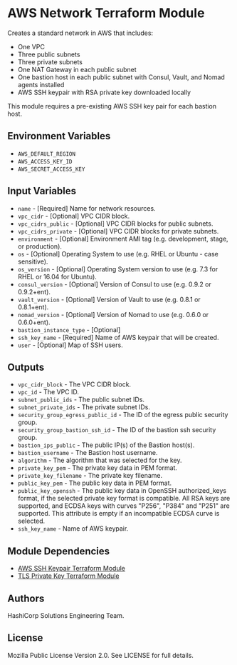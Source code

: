 # AWS Network Terraform Module

Creates a standard network in AWS that includes:

- One VPC
- Three public subnets
- Three private subnets
- One NAT Gateway in each public subnet
- One bastion host in each public subnet with Consul, Vault, and Nomad agents installed
- AWS SSH keypair with RSA private key downloaded locally

This module requires a pre-existing AWS SSH key pair for each bastion host.

## Environment Variables

- `AWS_DEFAULT_REGION`
- `AWS_ACCESS_KEY_ID`
- `AWS_SECRET_ACCESS_KEY`

## Input Variables

- `name` - [Required] Name for network resources.
- `vpc_cidr` - [Optional] VPC CIDR block.
- `vpc_cidrs_public` - [Optional] VPC CIDR blocks for public subnets.
- `vpc_cidrs_private` - [Optional] VPC CIDR blocks for private subnets.
- `environment` - [Optional] Environment AMI tag (e.g. development, stage, or production).
- `os` - [Optional] Operating System to use (e.g. RHEL or Ubuntu - case sensitive).
- `os_version` - [Optional] Operating System version to use (e.g. 7.3 for RHEL or 16.04 for Ubuntu).
- `consul_version` - [Optional] Version of Consul to use (e.g. 0.9.2 or 0.9.2+ent).
- `vault_version` - [Optional] Version of Vault to use (e.g. 0.8.1 or 0.8.1+ent).
- `nomad_version` - [Optional] Version of Nomad to use (e.g. 0.6.0 or 0.6.0+ent).
- `bastion_instance_type` - [Optional]
- `ssh_key_name` - [Required] Name of AWS keypair that will be created.
- `user` - [Optional] Map of SSH users.

## Outputs

- `vpc_cidr_block` - The VPC CIDR block.
- `vpc_id` - The VPC ID.
- `subnet_public_ids` - The public subnet IDs.
- `subnet_private_ids` - The private subnet IDs.
- `security_group_egress_public_id` - The ID of the egress public security group.
- `security_group_bastion_ssh_id` - The ID of the bastion ssh security group.
- `bastion_ips_public` - The public IP(s) of the Bastion host(s).
- `bastion_username` - The Bastion host username.
- `algorithm` - The algorithm that was selected for the key.
- `private_key_pem` - The private key data in PEM format.
- `private_key_filename` - The private key filename.
- `public_key_pem` - The public key data in PEM format.
- `public_key_openssh` - The public key data in OpenSSH authorized_keys format, if the selected private key format is compatible. All RSA keys are supported, and ECDSA keys with curves "P256", "P384" and "P251" are supported. This attribute is empty if an incompatible ECDSA curve is selected.
- `ssh_key_name` - Name of AWS keypair.

## Module Dependencies

- [AWS SSH Keypair Terraform Module](https://github.com/hashicorp-modules/ssh-keypair-aws)
- [TLS Private Key Terraform Module](https://github.com/hashicorp-modules/tls-private-key)

## Authors

HashiCorp Solutions Engineering Team.

## License

Mozilla Public License Version 2.0. See LICENSE for full details.
